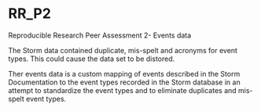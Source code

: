 # RR_P2
Reproducible Research Peer Assessment 2- Events data

The Storm data contained duplicate, mis-spelt and acronyms for event types. This could cause the data set to be distored. 

Ther events data is a custom mapping of events described in the Storm Documentation to the event types recorded in the Storm database in an attempt to standardize the event types and to eliminate duplicates and mis-spelt event types.
